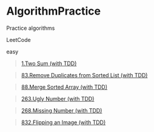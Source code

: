# AlgorithmPractice

Practice algorithms

LeetCode

easy

> [1.Two Sum (with TDD)](http://samurae83.blog.me/221342690123)

> [83.Remove Duplicates from Sorted List (with TDD)](http://samurae83.blog.me/221337670176)

> [88.Merge Sorted Array (with TDD)](http://samurae83.blog.me/221335454051)

> [263.Ugly Number (with TDD)](http://samurae83.blog.me/221333346390)

> [268.Missing Number (with TDD)](https://leetcode.com/problems/missing-number)

> [832.Flipping an Image (with TDD)](https://leetcode.com/problems/flipping-an-image)